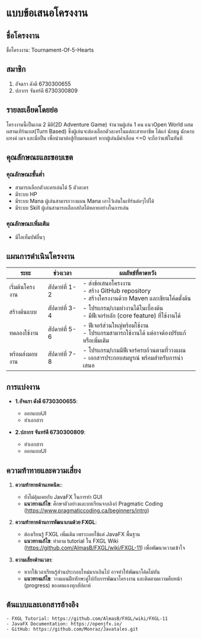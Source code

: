 # แบบข้อเสนอโครงงาน

## ชื่อโครงงาน

ชื่อโครงงาน: Tournament-Of-5-Hearts

## สมาชิก

1. อัจฉรา ดังดี 6730300655
2. ปภากร จันทร์ดี 6730300809

## รายละเอียดโดยย่อ

โครงงานนี้เป็นเกม 2 มิติ(2D Adventure Game) จำนวนผู้เล่น 1 คน แนวOpen World ผสมผสานเทิร์นเบส(Turn Based) ซึ่งผู้เล่นจะต้องเลือกตัวละครในแต่ละสายอาชีพ ได้แก่ นักธนู นักดาบ แทงค์ เมจ และมือปืน เพื่อนำมาต่อสู้กับมอนเตอร์ หากผู้เล่นมีค่าเลือด <=0 จะถือว่าแพ้ในทันที 


## คุณลักษณะและขอบเขต

### คุณลักษณะขั้นต่ำ

- สามารถเลือกตัวละครเล่นได้ 5 ตัวละคร
- มีระบบ HP
- มีระบบ Mana ผู้เล่นสามารถวางแผน Mana เอาไว้เล่นในเทิร์นต่อๆไปได้
- มีระบบ Skill ผู้เล่นสามารถเลือกสกิลได้หลายอย่างในการเล่น

### คุณลักษณะเพิ่มเติม

- มีไอเท็มบัฟอื่นๆ

## แผนการดำเนินโครงงาน


| **ระยะ**        | **ช่วงเวลา**   | **ผลลัพธ์ที่คาดหวัง**                                                                            |
| --------------- | -------------- | ------------------------------------------------------------------------------------------------ |
| เริ่มต้นโครงงาน | สัปดาห์ที่ 1-2 | - ส่งข้อเสนอโครงงาน<br>- สร้าง GitHub repository<br>- สร้างโครงงานด้วย Maven และเขียนโค้ดตั้งต้น |
| สร้างต้นแบบ     | สัปดาห์ที่ 3-4 | - โปรแกรม/เกมทำงานได้ในเบื้องต้น<br>- มีฟีเจอร์หลัก (core feature) ที่ใช้งานได้                  |
| ทดลองใช้งาน     | สัปดาห์ที่ 5-6 | - ฟีเจอร์ส่วนใหญ่พร้อมใช้งาน<br>- โปรแกรมสามารถใช้งานได้ แต่อาจต้องปรับแก้หรือเพิ่มเติม          |
| พร้อมส่งมอบงาน  | สัปดาห์ที่ 7-8 | - โปรแกรม/เกมมีฟีเจอร์ครบถ้วนตามที่วางแผน<br>- เอกสารประกอบสมบูรณ์ พร้อมสำหรับการนำเสนอ          |

## การแบ่งงาน

- **1.อัจฉรา  ดังดี   6730300655**:
	- ออกแบบUI
    - ทำเอกสาร

- **2.ปภากร  จันทร์ดี   6730300809**:
	- ทำเอกสาร
    - ออกแบบUI
    
## ความท้าทายและความเสี่ยง

1. **ความท้าทายด้านเทคนิค:**:
    - ยังไม่คุ้นเคยกับ JavaFX ในการทำ GUI
    - **แนวทางแก้ไข**: ศึกษาตัวอย่างและบทเรียนจากลิงก์ Pragmatic Coding (https://www.pragmaticcoding.ca/beginners/intro)

2. **ความท้าทายด้านการพัฒนาเกมด้วย FXGL**:
    - ต้องเรียนรู้ FXGL เพิ่มเติม เพราะเคยใช้แต่ JavaFX พื้นฐาน
    - **แนวทางแก้ไข**: ทำตาม tutorial ใน FXGL Wiki (https://github.com/AlmasB/FXGL/wiki/FXGL-11) เพื่อพัฒนาความเข้าใจ

3. **ความเสี่ยงด้านเวลา**:
    - หากใช้เวลาเรียนรู้ส่วนประกอบใหม่มากเกินไป อาจทำให้พัฒนาโค้ดไม่ทัน
    - **แนวทางแก้ไข**: วางแผนฝึกทักษะคู่ไปกับการพัฒนาโครงงาน และติดตามความคืบหน้า (progress) ของตนเองทุกสัปดาห์

## ต้นแบบและเอกสารอ้างอิง
    - FXGL Tutorial: https://github.com/AlmasB/FXGL/wiki/FXGL-11
    - JavaFX Documentation: https://openjfx.io/
    - GitHub: https://github.com/Monraz/Javatales.git


